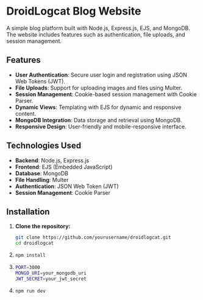 # DroidLogcat Blog Website

A simple blog platform built with Node.js, Express.js, EJS, and MongoDB. The website includes features such as authentication, file uploads, and session management.

## Features

- **User Authentication**: Secure user login and registration using JSON Web Tokens (JWT).
- **File Uploads**: Support for uploading images and files using Multer.
- **Session Management**: Cookie-based session management with Cookie Parser.
- **Dynamic Views**: Templating with EJS for dynamic and responsive content.
- **MongoDB Integration**: Data storage and retrieval using MongoDB.
- **Responsive Design**: User-friendly and mobile-responsive interface.

## Technologies Used

- **Backend**: Node.js, Express.js
- **Frontend**: EJS (Embedded JavaScript)
- **Database**: MongoDB
- **File Handling**: Multer
- **Authentication**: JSON Web Token (JWT)
- **Session Management**: Cookie Parser

## Installation

1. **Clone the repository:**

   ```bash
   git clone https://github.com/yourusername/droidlogcat.git
   cd droidlogcat
   
2. ```bash
   npm install
   
3. ```bash
   PORT=3000
   MONGO_URI=your_mongodb_uri
   JWT_SECRET=your_jwt_secret
   
4. ```bash
   npm run dev

